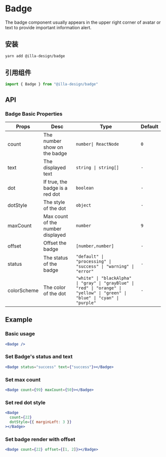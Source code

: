 # Badge

The badge component usually appears in the upper right corner of avatar or text to  provide important information alert.

## 安装

```bash
yarn add @illa-design/badge
```

## 引用组件

```jsx
import { Badge } from "@illa-design/badge"
```

## API

### Badge Basic Properties

| Props       | Desc                              | Type                                                         | Default |
| ----------- | --------------------------------- | ------------------------------------------------------------ | ------- |
| count       | The number show on the badge      | `number\| ReactNode `                                        | `0`     |
| text        | The displayed text                | `string \| string[]`                                         | `-`     |
| dot         | If true, the badge is a red dot   | `boolean`                                                    | `-`     |
| dotStyle    | The style of the dot              | `object`                                                     | `-`     |
| maxCount    | Max count of the number displayed | `number `                                                    | `9`     |
| offset      | Offset the badge                  | `[number,number]`                                            | `-`     |
| status      | The status of the badge           | `"default" \| "processing" \| "success" \| "warning" \| "error" ` | `-`     |
| colorScheme | The color of the dot              | `"white" \| "blackAlpha" \| "gray" \| "grayBlue" \| "red" \| "orange" \| "yellow" \| "green" \| "blue" \| "cyan" \| "purple" ` | `-`     |

## Example

### Basic usage

```jsx
<Badge />
```

### Set Badge's status and text

```jsx
<Badge status="success" text={"success"}></Badge>
```

### Set max count 

```jsx
<Badge count={99} maxCount={50}></Badge>
```

### Set red dot style

```jsx
<Badge
  count={22}
  dotStyle={{ marginLeft: 3 }}
></Badge>
```

### Set badge render with offset

```jsx
<Badge count={22} offset={[1, 2]}></Badge>
```
